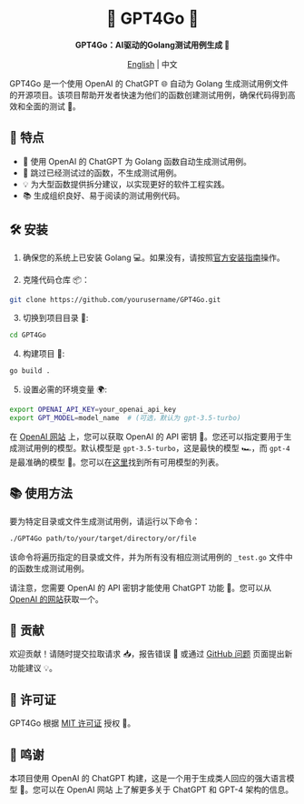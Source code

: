 
<div align="center">

# 🤖 GPT4Go 🚀

**GPT4Go：AI驱动的Golang测试用例生成 🧪**

[English](README.md) | 中文

</div>

GPT4Go 是一个使用 OpenAI 的 ChatGPT 🌐 自动为 Golang 生成测试用例文件的开源项目。该项目帮助开发者快速为他们的函数创建测试用例，确保代码得到高效和全面的测试 🧪。

## 🌟 特点

-   🎯 使用 OpenAI 的 ChatGPT 为 Golang 函数自动生成测试用例。
-   🚫 跳过已经测试过的函数，不生成测试用例。
-   💡 为大型函数提供拆分建议，以实现更好的软件工程实践。
-   📚 生成组织良好、易于阅读的测试用例代码。

## 🛠 安装

1.  确保您的系统上已安装 Golang 💻。如果没有，请按照[官方安装指南](https://golang.google.cn/doc/install)操作。
    
2.  克隆代码仓库 📦：

```bash
git clone https://github.com/yourusername/GPT4Go.git
```

3.  切换到项目目录 📂:

```bash
cd GPT4Go
```

4.  构建项目 🔨:

```bash
go build .
```

5.  设置必需的环境变量 🌍:

```bash
export OPENAI_API_KEY=your_openai_api_key
export GPT_MODEL=model_name  # (可选，默认为 gpt-3.5-turbo)
```

在 [OpenAI 网站](https://beta.openai.com/docs/developer-quickstart/api-key) 上，您可以获取 OpenAI 的 API 密钥 🔑。您还可以指定要用于生成测试用例的模型。默认模型是 `gpt-3.5-turbo`，这是最快的模型 🏎，而 `gpt-4` 是最准确的模型 🎯。您可以在[这里](https://platform.openai.com/docs/models/overview)找到所有可用模型的列表。

## 📚 使用方法

要为特定目录或文件生成测试用例，请运行以下命令：

```bash
./GPT4Go path/to/your/target/directory/or/file
```

该命令将遍历指定的目录或文件，并为所有没有相应测试用例的 `_test.go` 文件中的函数生成测试用例。

请注意，您需要 OpenAI 的 API 密钥才能使用 ChatGPT 功能 🔐。您可以从 [OpenAI 的网站](https://www.openai.com/)获取一个。

## 👥 贡献

欢迎贡献！请随时提交拉取请求 📥，报告错误 🐞 或通过 [GitHub 问题](https://github.com/yourusername/GPT4Go/issues) 页面提出新功能建议 💡。

## 📄 许可证

GPT4Go 根据 [MIT 许可证](https://chat.openai.com/LICENSE) 授权 📃。

## 🙏 鸣谢

本项目使用 OpenAI 的 ChatGPT 构建，这是一个用于生成类人回应的强大语言模型 🧠。您可以在 OpenAI 网站 上了解更多关于 ChatGPT 和 GPT-4 架构的信息。
